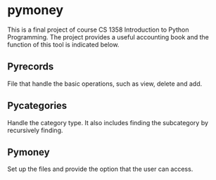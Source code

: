 # pymoney
This is a final project of course CS 1358 Introduction to Python Programming. The project provides a useful accounting book and the function of this tool is indicated below.


## Pyrecords
File that handle the basic operations, such as view, delete and add. 

## Pycategories
Handle the category type. It also includes finding the subcategory by recursively finding.

## Pymoney
Set up the files and provide the option that the user can access.
